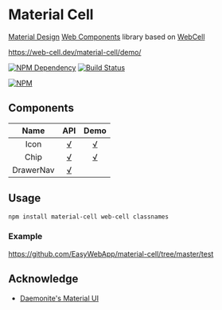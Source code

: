 # Material Cell

[Material Design][1] [Web Components][2] library based on [WebCell][3]

https://web-cell.dev/material-cell/demo/

[![NPM Dependency](https://david-dm.org/EasyWebApp/material-cell.svg)][4]
[![Build Status](https://travis-ci.com/EasyWebApp/material-cell.svg?branch=master)][5]

[![NPM](https://nodei.co/npm/material-cell.png?downloads=true&downloadRank=true&stars=true)][6]

## Components

|   Name    |                                  API                                   |                        Demo                        |
| :-------: | :--------------------------------------------------------------------: | :------------------------------------------------: |
|   Icon    |   [√](https://web-cell.dev/material-cell/interfaces/iconprops.html)    | [√](https://web-cell.dev/material-cell/demo/#icon) |
|   Chip    |   [√](https://web-cell.dev/material-cell/interfaces/chipprops.html)    | [√](https://web-cell.dev/material-cell/demo/#chip) |
| DrawerNav | [√](https://web-cell.dev/material-cell/interfaces/drawernavprops.html) |                                                    |

## Usage

```Shell
npm install material-cell web-cell classnames
```

### Example

https://github.com/EasyWebApp/material-cell/tree/master/test

## Acknowledge

-   [Daemonite's Material UI](https://daemonite.github.io/material/)

[1]: https://material.io/
[2]: https://www.webcomponents.org/
[3]: https://web-cell.dev/
[4]: https://david-dm.org/EasyWebApp/material-cell
[5]: https://travis-ci.com/EasyWebApp/material-cell
[6]: https://nodei.co/npm/material-cell/
